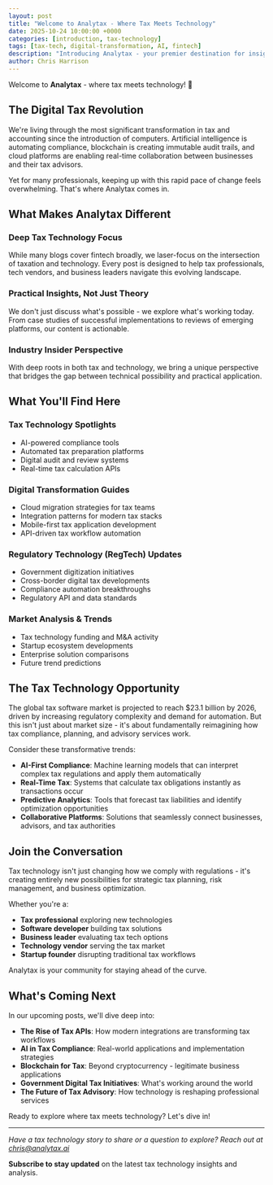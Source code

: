 ```yaml
---
layout: post
title: "Welcome to Analytax - Where Tax Meets Technology"
date: 2025-10-24 10:00:00 +0000
categories: [introduction, tax-technology]
tags: [tax-tech, digital-transformation, AI, fintech]
description: "Introducing Analytax - your premier destination for insights into tax technology, digital transformation in accounting, and AI-powered tax solutions."
author: Chris Harrison
---
```


Welcome to **Analytax** - where tax meets technology! 🚀

## The Digital Tax Revolution

We're living through the most significant transformation in tax and accounting since the introduction of computers. Artificial intelligence is automating compliance, blockchain is creating immutable audit trails, and cloud platforms are enabling real-time collaboration between businesses and their tax advisors.

Yet for many professionals, keeping up with this rapid pace of change feels overwhelming. That's where Analytax comes in.

## What Makes Analytax Different

### **Deep Tax Technology Focus**
While many blogs cover fintech broadly, we laser-focus on the intersection of taxation and technology. Every post is designed to help tax professionals, tech vendors, and business leaders navigate this evolving landscape.

### **Practical Insights, Not Just Theory**
We don't just discuss what's possible - we explore what's working today. From case studies of successful implementations to reviews of emerging platforms, our content is actionable.

### **Industry Insider Perspective**
With deep roots in both tax and technology, we bring a unique perspective that bridges the gap between technical possibility and practical application.

## What You'll Find Here

### **Tax Technology Spotlights**
- AI-powered compliance tools
- Automated tax preparation platforms  
- Digital audit and review systems
- Real-time tax calculation APIs

### **Digital Transformation Guides**
- Cloud migration strategies for tax teams
- Integration patterns for modern tax stacks
- Mobile-first tax application development
- API-driven tax workflow automation

### **Regulatory Technology (RegTech) Updates**
- Government digitization initiatives
- Cross-border digital tax developments
- Compliance automation breakthroughs
- Regulatory API and data standards

### **Market Analysis & Trends**
- Tax technology funding and M&A activity
- Startup ecosystem developments
- Enterprise solution comparisons
- Future trend predictions

## The Tax Technology Opportunity

The global tax software market is projected to reach $23.1 billion by 2026, driven by increasing regulatory complexity and demand for automation. But this isn't just about market size - it's about fundamentally reimagining how tax compliance, planning, and advisory services work.

Consider these transformative trends:

- **AI-First Compliance**: Machine learning models that can interpret complex tax regulations and apply them automatically
- **Real-Time Tax**: Systems that calculate tax obligations instantly as transactions occur
- **Predictive Analytics**: Tools that forecast tax liabilities and identify optimization opportunities
- **Collaborative Platforms**: Solutions that seamlessly connect businesses, advisors, and tax authorities

## Join the Conversation

Tax technology isn't just changing how we comply with regulations - it's creating entirely new possibilities for strategic tax planning, risk management, and business optimization.

Whether you're a:
- **Tax professional** exploring new technologies
- **Software developer** building tax solutions  
- **Business leader** evaluating tax tech options
- **Technology vendor** serving the tax market
- **Startup founder** disrupting traditional tax workflows

Analytax is your community for staying ahead of the curve.

## What's Coming Next

In our upcoming posts, we'll dive deep into:

- **The Rise of Tax APIs**: How modern integrations are transforming tax workflows
- **AI in Tax Compliance**: Real-world applications and implementation strategies  
- **Blockchain for Tax**: Beyond cryptocurrency - legitimate business applications
- **Government Digital Tax Initiatives**: What's working around the world
- **The Future of Tax Advisory**: How technology is reshaping professional services

Ready to explore where tax meets technology? Let's dive in! 

---

*Have a tax technology story to share or a question to explore? Reach out at [chris@analytax.ai](mailto:chris@analytax.ai)*

**Subscribe to stay updated** on the latest tax technology insights and analysis.